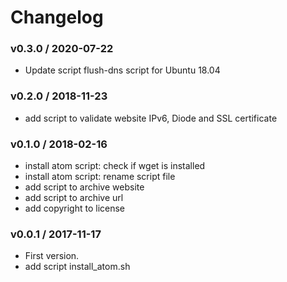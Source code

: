 Changelog
=========
### v0.3.0 / 2020-07-22

  - Update script flush-dns script for Ubuntu 18.04

### v0.2.0 / 2018-11-23

  - add script to validate website IPv6, Diode and SSL certificate

### v0.1.0 / 2018-02-16

  - install atom script: check if wget is installed
  - install atom script: rename script file
  - add script to archive website
  - add script to archive url
  - add copyright to license

### v0.0.1 / 2017-11-17

  - First version.
  - add script install_atom.sh
